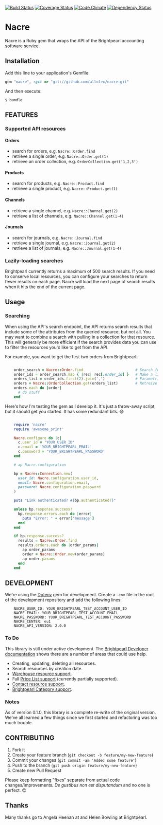 [![Build Status](https://travis-ci.org/allolex/nacre.svg?branch=master)](https://travis-ci.org/allolex/nacre) [![Coverage Status](https://coveralls.io/repos/allolex/nacre/badge.png?branch=master)](https://coveralls.io/r/allolex/nacre?branch=master) [![Code Climate](https://codeclimate.com/github/allolex/nacre.png)](https://codeclimate.com/github/allolex/nacre) [![Dependency Status](https://gemnasium.com/allolex/nacre.svg)](https://gemnasium.com/allolex/nacre)


# Nacre

Nacre is a Ruby gem that wraps the API of the Brightpearl accounting software service.

## Installation

Add this line to your application's Gemfile:

```ruby
gem "nacre", :git => "git://github.com/allolex/nacre.git"
```

And then execute:

```
$ bundle
```


## FEATURES


### Supported API resources


#### Orders

- search for orders, e.g. `Nacre::Order.find`
- retrieve a single order, e.g. `Nacre::Order.get(1)`
- retrieve an order collection, e.g. `OrderCollection.get('1,2,3')`


#### Products

- search for products, e.g. `Nacre::Product.find`
- retrieve a single product, e.g. `Nacre::Product.get(1)`


#### Channels

- retrieve a single channel, e.g. `Nacre::Channel.get(2)`
- retrieve a list of channels, e.g. `Nacre::Channel.get(1-4)`


#### Journals

- search for journals, e.g. `Nacre::Journal.find`
- retrieve a single journal, e.g. `Nacre::Journal.get(2)`
- retrieve a list of journals, e.g. `Nacre::Journal.get(1-4)`


### Lazily-loading searches

Brightpearl currently returns a maximum of 500 search results. If you need to conserve local resources, you can configure your searches to return fewer results on each page. Nacre will load the next page of search results when it hits the end of the current page.


## Usage


### Searching

When using the API's search endpoint, the API returns search results that
include some of the attributes from the queried resource, but not all. You may
want to combine a search with pulling in a collection for that resource. This
will generally be more efficient if the search provides data you can use to
filter the resources you'd like to get from the API.

For example, you want to get the first two orders from Brightpearl:

```ruby

    order_search = Nacre::Order.find                        # Search for all orders
    order_ids = order_search.map { |rec| rec[:order_id] }   # Make a list of all the id's
    orders_list = order_ids.first(2).join(',')              # Parametrize the first two id's from the search
    orders = Nacre::OrderCollection.get(orders_list)        # Retreive the orders as an OrderCollection.
    orders.each do |order|
      # do stuff
    end
```

Here's how I'm testing the gem as I develop it. It's just a throw-away script,
but it should get you started. It has some redundant bits. :smile:

```ruby

    require 'nacre'
    require 'awesome_print'

    Nacre.configure do |c|
      c.user_id = 'YOUR_USER_ID'
      c.email = 'YOUR_BRIGHTPEARL_EMAIL'
      c.password = 'YOUR_BRIGHTPEARL_PASSWORD'
    end

    # ap Nacre.configuration

    bp = Nacre::Connection.new(
      user_id: Nacre.configuration.user_id,
      email: Nacre.configuration.email,
      password: Nacre.configuration.password
    )

    puts "Link authenticated? #{bp.authenticated?}"

    unless bp.response.success?
      bp.response.errors.each do |error|
        puts "Error: " + error['message']
      end
    end

    if bp.response.success?
      results = Nacre::Order.find
      results.orders.each do |order_params|
        ap order_params
        order = Nacre::Order.new(order_params)
        ap order.params
      end
    end
```

## DEVELOPMENT


We're using the [Dotenv](https://github.com/bkeepers/dotenv) gem for
development. Create a `.env` file in the root of the development repository and
add the following lines:

```
    NACRE_USER_ID: YOUR_BRIGHTPEARL_TEST_ACCOUNT_USER_ID
    NACRE_EMAIL: YOUR_BRIGHTPEARL_TEST_ACCOUNT_EMAIL
    NACRE_PASSWORD: YOUR_BRIGHTPEARL_TEST_ACCOUNT_PASSWORD
    NACRE_CENTER: eu1
    NACRE_API_VERSION: 2.0.0
```

### To Do

This library is still under active development. The [Brightpearl Developer documentation](http://www.brightpearl.com/developer/latest/) shows there are a number of areas that could use help.

- Creating, updating, deleting all resources.
- Search resources by creation date.
- [Warehouse resource support](https://www.brightpearl.com/developer/latest/warehouse/index.html).
- Full [Price List support](https://www.brightpearl.com/developer/latest/product/price-list/index.html) (currently partially supported).
- [Contact resource support](https://www.brightpearl.com/developer/latest/contact/index.html).
- [Brightpearl Category support](https://www.brightpearl.com/developer/latest/product/brightpearl-category/index.html).


### Notes

As of version 0.1.0, this library is a complete re-write of the original
version. We've all learned a few things since we first started and refactoring
was too much trouble.


## CONTRIBUTING

1. Fork it
2. Create your feature branch (`git checkout -b feature/my-new-feature`)
3. Commit your changes (`git commit -am 'Added some feature'`)
4. Push to the branch (`git push origin feature/my-new-feature`)
5. Create new Pull Request

Please keep formatting "fixes" separate from actual code changes/improvements. *De gustibus non est disputandum* and no one is perfect. :wink:

## Thanks 

Many thanks go to Angela Heenan at and Helen Bowling at Brightpearl.
